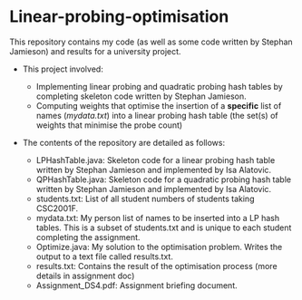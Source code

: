 # Linear-probing-optimisation
This repository contains my code (as well as some code written by Stephan Jamieson) and results for a university project.

- This project involved:
    - Implementing linear probing and quadratic probing hash tables by completing skeleton code written by Stephan Jamieson.
    - Computing weights that optimise the insertion of a **specific** list of names (_mydata.txt_) into a linear probing hash table (the set(s) of weights that minimise the probe count)

- The contents of the repository are detailed as follows:
    - LPHashTable.java: Skeleton code for a linear probing hash table written by Stephan Jamieson and implemented by Isa Alatovic.
    - QPHashTable.java: Skeleton code for a quadratic probing hash table written by Stephan Jamieson and implemented by Isa Alatovic.
    - students.txt: List of all student numbers of students taking CSC2001F.
    - mydata.txt: My person list of names to be inserted into a LP hash tables. This is a subset of students.txt and is unique to each student completing the assignment.
    - Optimize.java: My solution to the optimisation problem. Writes the output to a text file called results.txt.
    - results.txt: Contains the result of the optimisation process (more details in assignment doc)
    - Assignment_DS4.pdf: Assignment briefing document.
